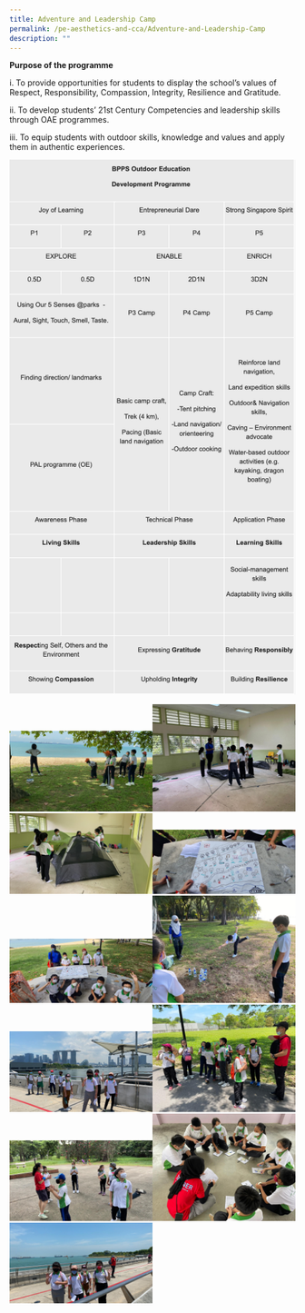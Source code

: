 ```yaml
---
title: Adventure and Leadership Camp
permalink: /pe-aesthetics-and-cca/Adventure-and-Leadership-Camp
description: ""
---
```

**Purpose of the programme**

i.              To provide opportunities for students to display the school’s values of Respect, Responsibility, Compassion, Integrity, Resilience and Gratitude.

ii.             To develop students’ 21st Century Competencies and leadership skills through OAE programmes.

iii.            To equip students with outdoor skills, knowledge and values and apply them in authentic experiences.

![](/images/development%20prog.png)

<img src="/images/bpp1.jpg" 
     style="width:50%"><img src="/images/bpp2.jpg" 
     style="width:50%"><img src="/images/bpp3.jpg" 
     style="width:50%"><img src="/images/bpp4.jpg" 
     style="width:50%"><img src="/images/bpp5.jpg" 
     style="width:50%"><img src="/images/bpp6.jpg" 
     style="width:50%"><img src="/images/bpp7.jpg" 
     style="width:50%"><img src="/images/bpp8.jpg" 
     style="width:50%"><img src="/images/bpp9.jpg" 
     style="width:50%"><img src="/images/bpp10.jpg" 
     style="width:50%"><img src="/images/bpp11.jpg" 
     style="width:50%">

